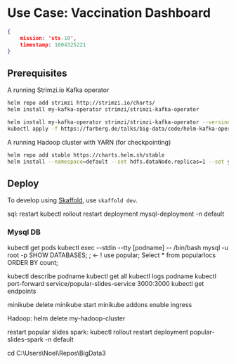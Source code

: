 # Use Case: Vaccination Dashboard

```json
{ 
	mission: 'sts-10', 
	timestamp: 1604325221 
}
```

## Prerequisites

A running Strimzi.io Kafka operator

```bash
helm repo add strimzi http://strimzi.io/charts/
helm install my-kafka-operator strimzi/strimzi-kafka-operator

helm install my-kafka-operator strimzi/strimzi-kafka-operator --version v0.22.0
kubectl apply -f https://farberg.de/talks/big-data/code/helm-kafka-operator/kafka-cluster-def.yaml
```

A running Hadoop cluster with YARN (for checkpointing)

```bash
helm repo add stable https://charts.helm.sh/stable
helm install --namespace=default --set hdfs.dataNode.replicas=1 --set yarn.nodeManager.replicas=1 --set hdfs.webhdfs.enabled=true my-hadoop-cluster stable/hadoop
```

## Deploy

To develop using [Skaffold](https://skaffold.dev/), use `skaffold dev`. 


sql:
restart
kubectl rollout restart deployment mysql-deployment -n default
### Mysql DB
kubectl get pods
kubectl exec --stdin --tty [podname] -- /bin/bash 
mysql -u root -p
SHOW DATABASES;  			; <- !
use popular;
Select * from popularlocs ORDER BY count;


kubectl describe podname 
kubectl get all
kubectl logs podname
kubectl port-forward service/popular-slides-service 3000:3000
kubectl get endpoints

minikube delete
minikube start
minikube addons enable ingress


Hadoop:
 helm delete my-hadoop-cluster


restart popular slides spark:
kubectl rollout restart deployment popular-slides-spark -n default


cd C:\Users\Noel\Repos\BigData3
